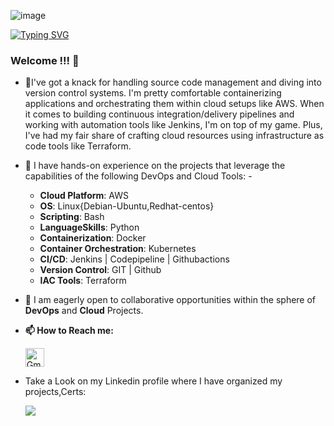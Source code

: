 ![image](https://user-images.githubusercontent.com/96655654/200597204-710aab32-490e-4d10-b9f9-92e87f414b1c.png)


[![Typing SVG](https://readme-typing-svg.herokuapp.com?color=%2336BCF7&center=true&vCenter=true&width=600&lines=👋Hi,there+I'm+krishnaraj;Welcome+to+my+profile;👀I’m+interested+in+Devops;I'm+a+Tech+savvy+who+can+easily+adapt+to+new+Tech)](https://git.io/typing-svg)
### Welcome !!! 👋


- 🔭I've got a knack for handling source code management and diving into version control systems. I'm pretty comfortable containerizing applications and orchestrating them within cloud setups like AWS. When it comes to building continuous integration/delivery pipelines and working with automation tools like Jenkins, I'm on top of my game. Plus, I've had my fair share of crafting cloud resources using infrastructure as code tools like Terraform.

- 🌱 I have hands-on experience on the projects that leverage the capabilities of the following DevOps and Cloud Tools: -
  - __Cloud Platform__: AWS
  - __OS__: Linux{Debian-Ubuntu,Redhat-centos}
  - __Scripting__: Bash
  - __LanguageSkills__: Python
  - __Containerization__: Docker
  - __Container Orchestration__: Kubernetes
  - __CI/CD__: Jenkins | Codepipeline | Githubactions
  - __Version Control__: GIT | Github
  - __IAC Tools__: Terraform 
  
- 👯 I am eagerly open to collaborative opportunities within the sphere of __DevOps__ and __Cloud__ Projects.
- **📫 How to Reach me:**

  <p align="left">
  <a href="mailto:krishna005.kr@gmail.com" target="blank"><img align="center" src="https://raw.githubusercontent.com/BEPb/BEPb/master/assets/gmail.svg" alt="Gmail" height="30" width="30" /></a>

</p>

- Take a Look on my Linkedin profile where I have organized my projects,Certs:
  

    [![](https://img.shields.io/badge/linkedin-%230077B5.svg?style=for-the-badge&logo=linkedin)](https://www.linkedin.com/in/krishnaraj-r-8a5669176/)

